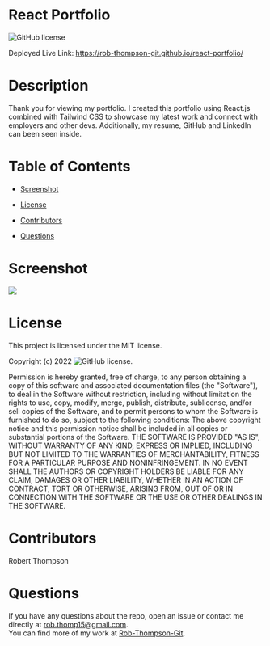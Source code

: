 

# React Portfolio
![GitHub license](https://img.shields.io/badge/license-MIT-blue.svg)<br>

Deployed Live Link: https://rob-thompson-git.github.io/react-portfolio/

# Description

Thank you for viewing my portfolio. I created this portfolio using React.js combined with Tailwind CSS to showcase my latest work and connect with employers and other devs. Additionally, my resume, GitHub and LinkedIn can been seen inside.

# Table of Contents 

* [Screenshot](#screenshot)

* [License](#license)

* [Contributors](#contributors)

* [Questions](#questions)

# Screenshot

![](https://media.giphy.com/media/SiJzwp2xtScagc9IzG/giphy.gif)

# License

This project is licensed under the MIT license.

Copyright (c) 2022 ![GitHub license](https://img.shields.io/badge/license-MIT-blue.svg).
        
Permission is hereby granted, free of charge, to any person obtaining a copy of this software and associated
documentation files (the "Software"), to deal in the Software without restriction, including without limitation
the rights to use, copy, modify, merge, publish, distribute, sublicense, and/or sell copies of the Software, and
to permit persons to whom the Software is furnished to do so, subject to the following conditions:
The above copyright notice and this permission notice shall be included in all copies or substantial portions
of the Software.
THE SOFTWARE IS PROVIDED "AS IS", WITHOUT WARRANTY OF ANY KIND, EXPRESS OR IMPLIED, INCLUDING BUT NOT LIMITED TO 
THE WARRANTIES OF MERCHANTABILITY, FITNESS FOR A PARTICULAR PURPOSE AND NONINFRINGEMENT. IN NO EVENT SHALL THE 
AUTHORS OR COPYRIGHT HOLDERS BE LIABLE FOR ANY CLAIM, DAMAGES OR OTHER LIABILITY, WHETHER IN AN ACTION OF CONTRACT,
TORT OR OTHERWISE, ARISING FROM, OUT OF OR IN CONNECTION WITH THE SOFTWARE OR THE USE OR OTHER DEALINGS IN THE SOFTWARE.
  
# Contributors

Robert Thompson

# Questions

If you have any questions about the repo, open an issue or contact me directly at rob.thomp15@gmail.com.<br>
You can find more of my work at [Rob-Thompson-Git](https://github.com/Rob-Thompson-Git/).

